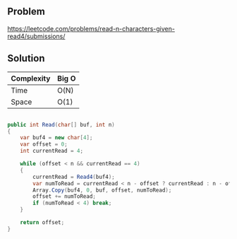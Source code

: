 ## Problem

https://leetcode.com/problems/read-n-characters-given-read4/submissions/

## Solution

| Complexity | Big O |
|------------|-------|
| Time       | O(N)  |
| Space      | O(1)  |

```csharp

public int Read(char[] buf, int n)
{
    var buf4 = new char[4];
    var offset = 0;
    int currentRead = 4;

    while (offset < n && currentRead == 4)
    {
        currentRead = Read4(buf4);
        var numToRead = currentRead < n - offset ? currentRead : n - offset;
        Array.Copy(buf4, 0, buf, offset, numToRead);
        offset += numToRead;
        if (numToRead < 4) break;
    }

    return offset;
}
```

